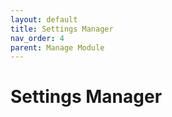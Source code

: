 ```yaml
---
layout: default
title: Settings Manager
nav_order: 4
parent: Manage Module
---
```



# Settings Manager


